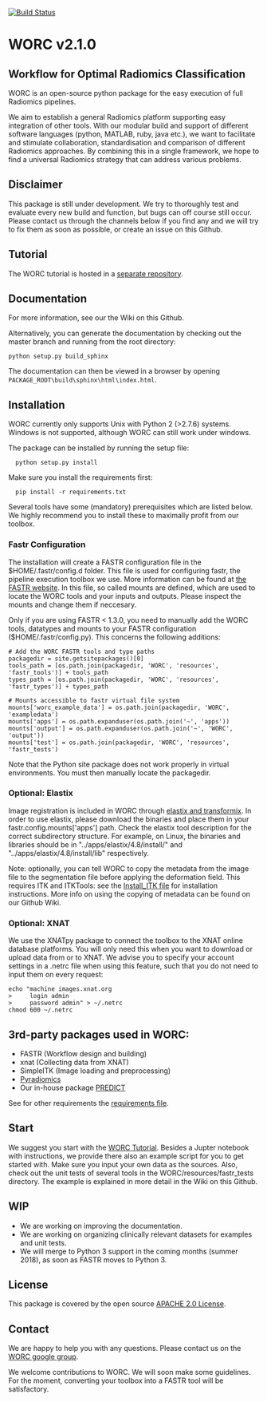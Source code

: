 [![Build Status](https://travis-ci.com/MStarmans91/WORC.svg?token=qyvaeq7Cpwu7hJGB98Gp&branch=master)](https://travis-ci.com/MStarmans91/WORC)

# WORC v2.1.0

## Workflow for Optimal Radiomics Classification

WORC is an open-source python package for the easy execution of full Radiomics pipelines.

We aim to establish a general Radiomics platform supporting easy integration of other tools. With our modular build
and support of different software languages (python, MATLAB, ruby, java etc.), we want to facilitate and stimulate
collaboration, standardisation and comparison of different Radiomics approaches. By combining this in a single framework,
we hope to find a universal Radiomics strategy that can address various problems.

## Disclaimer
This package is still under development. We try to thoroughly test and evaluate every new build and function, but
bugs can off course still occur. Please contact us through the channels below if you find any and we will try to fix
them as soon as possible, or create an issue on this Github.

## Tutorial
The WORC tutorial is hosted in a [separate repository](https://github.com/MStarmans91/WORCTutorial).

## Documentation

For more information, see our the Wiki on this Github.

Alternatively, you can generate the documentation by checking out the master branch and running from the root directory:

    python setup.py build_sphinx

The documentation can then be viewed in a browser by opening `PACKAGE_ROOT\build\sphinx\html\index.html`.

## Installation

WORC currently only supports Unix with Python 2 (>2.7.6) systems. Windows is not supported,
although WORC can still work under windows.

The package can be installed by running the setup file:

      python setup.py install

Make sure you install the requirements first:

      pip install -r requirements.txt

Several tools have some (mandatory) prerequisites which are listed below. We highly recommend you to install these to
maximally profit from our toolbox.

### Fastr Configuration
The installation will create a FASTR configuration file in the $HOME/.fastr/config.d folder. This file is used for configuring
fastr, the pipeline execution toolbox we use. More information can be found at [the FASTR website](http://fastr.readthedocs.io/en/stable/static/file_description.html#config-file).
In this file, so called mounts are defined, which are used to locate the WORC tools and your inputs and outputs.
Please inspect the mounts and change them if neccesary.

Only if you are using FASTR < 1.3.0, you need to manually add the WORC tools, datatypes and mounts to your FASTR configuration ($HOME/.fastr/config.py). This concerns the following additions:

```
# Add the WORC FASTR tools and type paths
packagedir = site.getsitepackages()[0]
tools_path = [os.path.join(packagedir, 'WORC', 'resources', 'fastr_tools')] + tools_path
types_path = [os.path.join(packagedir, 'WORC', 'resources', 'fastr_types')] + types_path

# Mounts accessible to fastr virtual file system
mounts['worc_example_data'] = os.path.join(packagedir, 'WORC', 'exampledata')
mounts['apps'] = os.path.expanduser(os.path.join('~', 'apps'))
mounts['output'] = os.path.expanduser(os.path.join('~', 'WORC', 'output'))
mounts['test'] = os.path.join(packagedir, 'WORC', 'resources', 'fastr_tests')
```

Note that the Python site package does not work properly in virtual environments. You must then manually locate the packagedir.

### Optional: Elastix
Image registration is included in WORC through [elastix and transformix](http://elastix.isi.uu.nl/).
In order to use elastix, please download the binaries and place them in your
fastr.config.mounts['apps'] path. Check the elastix tool description for the correct
subdirectory structure. For example, on Linux, the binaries and libraries should be in "../apps/elastix/4.8/install/"  and
"../apps/elastix/4.8/install/lib" respectively.

Note: optionally, you can tell WORC to copy the metadata from the image file
to the segmentation file before applying the deformation field. This requires
ITK and ITKTools: see the [Install_ITK file](Install_ITK.md) for installation
instructions. More info on using the copying of metadata can
be found on our Github Wiki.

### Optional: XNAT
We use the XNATpy package to connect the toolbox to the XNAT online database platforms. You will only
need this when you want to download or upload data from or to XNAT. We advise you to specify
your account settings in a .netrc file when using this feature,  such that you do not need to input them on every request:

```
echo "machine images.xnat.org
>     login admin
>     password admin" > ~/.netrc
chmod 600 ~/.netrc
```

## 3rd-party packages used in WORC:

 - FASTR (Workflow design and building)
 - xnat (Collecting data from XNAT)
 - SimpleITK (Image loading and preprocessing)
 - [Pyradiomics](https://github.com/Radiomics/pyradiomics)
 - Our in-house package [PREDICT](https://github.com/Svdvoort/PREDICTFastr)

See for other requirements the [requirements file](requirements.txt).

## Start
We suggest you start with the [WORC Tutorial](https://github.com/MStarmans91/WORCTutorial).
Besides a Jupter notebook with instructions, we provide there also an example script for you to get started with.
Make sure you input your own data as the sources. Also, check out the unit tests of several tools in the
WORC/resources/fastr_tests directory. The example is explained in more detail in the Wiki on this Github.

## WIP
- We are working on improving the documentation.
- We are working on organizing clinically relevant datasets for examples and unit tests.
- We will merge to Python 3 support in the coming months (summer 2018), as soon as FASTR moves to Python 3.

## License
This package is covered by the open source [APACHE 2.0 License](APACHE-LICENSE-2.0).

## Contact
We are happy to help you with any questions. Please contact us on the [WORC google group](https://groups.google.com/forum/#!forum/worc-users).

We welcome contributions to WORC. We will soon make some guidelines. For the moment, converting your toolbox into a FASTR tool
will be satisfactory.
